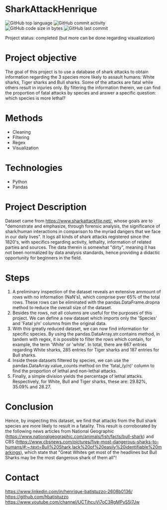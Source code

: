 # SharkAttackHenrique

![GitHub top language](https://img.shields.io/github/languages/top/hbatistuzzo/SharkAttackHenrique)
![GitHub commit activity](https://img.shields.io/github/commit-activity/m/hbatistuzzo/SharkAttackHenrique)
![GitHub code size in bytes](https://img.shields.io/github/languages/code-size/hbatistuzzo/SharkAttackHenrique)
![GitHub last commit](https://img.shields.io/github/last-commit/hbatistuzzo/SharkAttackHenrique)
 
Project status: completed (but more can be done regarding visualization)

# Project objective
  The goal of this project is to use a database of shark attacks to obtain information regarding the 3 species more likely to assault humans: White sharks, Tiger sharks and Bull sharks. Some of the attacks are fatal while others result in injuries only. By filtering the information therein, we can find the proportion of fatal attacks by species and answer a specific question: which species is more lethal?

# Methods
  - Cleaning
  - Filtering
  - Regex
  - Visualization

# Technologies 
  - Python
  - Pandas

# Project Description
  Dataset came from https://www.sharkattackfile.net/, whose goals are to "demonstrate and emphasize, through forensic analysis, the significance of shark/human interactions in comparison to the myriad dangers that we face in our daily lives". It logs all kinds of shark attacks registered since the 1820's, with specifics regarding activity, lethality, information of related parties and sources. The data therein is somewhat "dirty", meaning it has not been normalized by data analysis standards, hence providing a didactic opportunity for beginners in the field.

# Steps
  1) A preliminary inspection of the dataset reveals an extensive ammount of rows with no information (NaN's), which comprise pver 65% of the total rows. These rows can be eliminated with the pandas.DataFrame.dropna method to reduce the overall size of the dataset.
  2) Besides the rows, not all columns are useful for the purposes of this project. We can define a new dataset which imports only the 'Species' and 'Fatal y/n' columns from the original data.
  3) With this greatly reduced dataset, we can now find information for specific species. By using the pandas.DataArray.str.contains method, in tandem with regex, it is possible to filter the rows which contain, for example, the term 'White' or 'white'. In total, there are 667 entries regarding White sharks, 285 entries for Tiger sharks and 187 entries for Bull sharks.
  4) Inside these datasets filtered by species, we can use the pandas.DataArray.value_counts method on the 'fatal_(y/n)' column to find the proportion of lethal and non-lethal attacks.
  5) Finally, a simple division yields the percentage of lethal attacks. Respectively, for White, Bull and Tiger sharks, these are: 29.82%, 35.09% and 28.27. 

# Conclusion
  Hence, by inspecting this dataset, we find that attacks from the Bull shark species are more likely to result in a fatality. This result is corroborated by the following news articles from National Geographic (https://www.nationalgeographic.com/animals/fish/facts/bull-shark) and CBS (https://www.cbsnews.com/pictures/five-most-dangerous-sharks-to-humans/#:~:text=Bull%20Shark,lack%20of%20easily%20identifiable%20markings), which state that "Great Whites get most of the headlines but Bull Sharks may be the most dangerous shark of them all"!
  
# Contact
  https://www.linkedin.com/in/henrique-batistuzzo-2608b0136/
  https://github.com/hbatistuzzo
  https://www.youtube.com/channel/UCTihcuVi7oC3RgMPvS5l7Jw
  